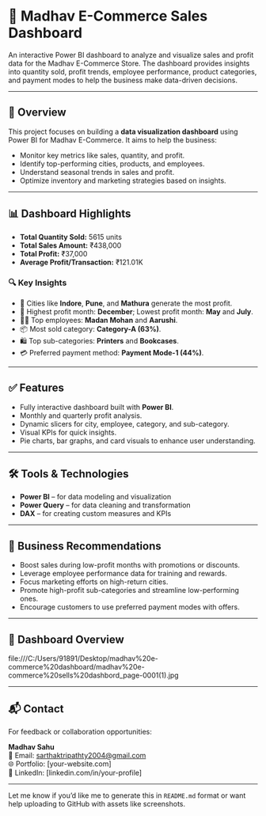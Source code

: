 # 🛒 Madhav E-Commerce Sales Dashboard

An interactive Power BI dashboard to analyze and visualize sales and profit data for the Madhav E-Commerce Store. The dashboard provides insights into quantity sold, profit trends, employee performance, product categories, and payment modes to help the business make data-driven decisions.

---

## 📌 Overview

This project focuses on building a **data visualization dashboard** using Power BI for Madhav E-Commerce. It aims to help the business:
- Monitor key metrics like sales, quantity, and profit.
- Identify top-performing cities, products, and employees.
- Understand seasonal trends in sales and profit.
- Optimize inventory and marketing strategies based on insights.

---

## 📊 Dashboard Highlights

- **Total Quantity Sold:** 5615 units  
- **Total Sales Amount:** ₹438,000  
- **Total Profit:** ₹37,000  
- **Average Profit/Transaction:** ₹121.01K  

### 🔍 Key Insights
- 📍 Cities like **Indore**, **Pune**, and **Mathura** generate the most profit.
- 📅 Highest profit month: **December**; Lowest profit month: **May** and **July**.
- 👩‍💼 Top employees: **Madan Mohan** and **Aarushi**.
- 📦 Most sold category: **Category-A (63%)**.
- 🛍️ Top sub-categories: **Printers** and **Bookcases**.
- 💳 Preferred payment method: **Payment Mode-1 (44%)**.

---

## ✅ Features

- Fully interactive dashboard built with **Power BI**.
- Monthly and quarterly profit analysis.
- Dynamic slicers for city, employee, category, and sub-category.
- Visual KPIs for quick insights.
- Pie charts, bar graphs, and card visuals to enhance user understanding.

---

## 🛠️ Tools & Technologies

- **Power BI** – for data modeling and visualization  
- **Power Query** – for data cleaning and transformation  
- **DAX** – for creating custom measures and KPIs

---

## 🧠 Business Recommendations

- Boost sales during low-profit months with promotions or discounts.
- Leverage employee performance data for training and rewards.
- Focus marketing efforts on high-return cities.
- Promote high-profit sub-categories and streamline low-performing ones.
- Encourage customers to use preferred payment modes with offers.

---

## 📸 Dashboard Overview
file:///C:/Users/91891/Desktop/madhav%20e-commerce%20dashboard/madhav%20e-commerce%20sells%20dashbord_page-0001(1).jpg

---

## 📬 Contact

For feedback or collaboration opportunities:

**Madhav Sahu**  
📧 Email: sarthaktripathty2004@gmail.com  
🌐 Portfolio: [your-website.com]  
🔗 LinkedIn: [linkedin.com/in/your-profile]

---

Let me know if you’d like me to generate this in `README.md` format or want help uploading to GitHub with assets like screenshots.
